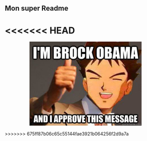 ## Mon super Readme

<<<<<<< HEAD
=======
<p align="center">
<img src="https://github.com/twitwi/DemoPWA/blob/master/12077132_10207955493068083_1641305211_n.jpg?raw=true" width="350"/>
</p>
>>>>>>> 675ff87b06c65c55144fae3921b064256f2d9a7a
